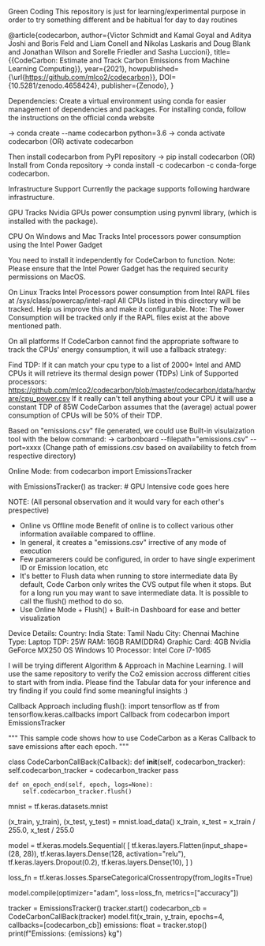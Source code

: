 Green Coding
This repository is just for learning/experimental purpose in order to try something different and be habitual for day to day routines

@article{codecarbon,
  author={Victor Schmidt and Kamal Goyal and Aditya Joshi and Boris Feld and Liam Conell and Nikolas Laskaris and Doug Blank and Jonathan Wilson and Sorelle Friedler and Sasha Luccioni},
  title={{CodeCarbon: Estimate and Track Carbon Emissions from Machine Learning Computing}},
  year={2021},
  howpublished={\url{https://github.com/mlco2/codecarbon}},
  DOI={10.5281/zenodo.4658424},
  publisher={Zenodo},
}

Dependencies:
Create a virtual environment using conda for easier management of dependencies and packages. 
For installing conda, follow the instructions on the official conda website

-> conda create --name codecarbon python=3.6
-> conda activate codecarbon (OR) activate codecarbon

Then install codecarbon from PyPI repository
-> pip install codecarbon
(OR)
Install from Conda repository
-> conda install -c codecarbon -c conda-forge codecarbon.


Infrastructure Support
Currently the package supports following hardware infrastructure.

GPU
Tracks Nvidia GPUs power consumption using pynvml library, (which is installed with the package).

CPU
On Windows and Mac
Tracks Intel processors power consumption using the Intel Power Gadget

You need to install it independently for CodeCarbon to function.
Note: Please ensure that the Intel Power Gadget has the required security permissions on MacOS.

On Linux
Tracks Intel Processors power consumption from Intel RAPL files at /sys/class/powercap/intel-rapl
All CPUs listed in this directory will be tracked. Help us improve this and make it configurable.
Note: The Power Consumption will be tracked only if the RAPL files exist at the above mentioned path.

On all platforms
If CodeCarbon cannot find the appropriate software to track the CPUs' energy consumption, it will use a fallback strategy:

Find TDP:
If it can match your cpu type to a list of 2000+ Intel and AMD CPUs it will retrieve its thermal design power (TDPs)
Link of Supported processors: https://github.com/mlco2/codecarbon/blob/master/codecarbon/data/hardware/cpu_power.csv
If it really can't tell anything about your CPU it will use a constant TDP of 85W
CodeCarbon assumes that the (average) actual power consumption of CPUs will be 50% of their TDP.

Based on "emissions.csv" file generated, we could use Built-in visulaization tool with the below command:
-> carbonboard --filepath="emissions.csv" --port=xxxx (Change path of emissions.csv based on availability to fetch from respective directory)

Online Mode:
from codecarbon import EmissionsTracker

with EmissionsTracker() as tracker:
    # GPU Intensive code goes here

NOTE:
(All personal observation and it would vary for each other's prespective)
- Online vs Offline mode
Benefit of online is to collect various other information available compared to offline.
- In general, it creates a "emissions.csv" irrective of any mode of execution
- Few paramerers could be configured, in order to have single experiment ID or Emission location, etc
- It's better to Flush data when running to store intermediate data
  By default, Code Carbon only writes the CVS output file when it stops. But for a long run you may want to save intermediate data. It is possible to call the flush() method to do so.
- Use Online Mode + Flush() + Built-in Dashboard for ease and better visualization
 
Device Details:
Country: India
State: Tamil Nadu
City: Chennai
Machine Type: Laptop
TDP: 25W
RAM: 16GB RAM(DDR4)
Graphic Card: 4GB Nvidia GeForce MX250
OS Windows 10
Processor: Intel Core i7-1065

I will be trying different Algorithm & Approach in Machine Learning. I will use the same repository to verify the Co2 emission accross different cities to start with from india.
Please find the Tabular data for your inference and try finding if you could find some meaningful insights :)

Callback Approach including flush():
import tensorflow as tf
from tensorflow.keras.callbacks import Callback
from codecarbon import EmissionsTracker

"""
This sample code shows how to use CodeCarbon as a Keras Callback
to save emissions after each epoch.
"""

class CodeCarbonCallBack(Callback):
    def __init__(self, codecarbon_tracker):
        self.codecarbon_tracker = codecarbon_tracker
        pass

    def on_epoch_end(self, epoch, logs=None):
        self.codecarbon_tracker.flush()


mnist = tf.keras.datasets.mnist

(x_train, y_train), (x_test, y_test) = mnist.load_data()
x_train, x_test = x_train / 255.0, x_test / 255.0


model = tf.keras.models.Sequential(
    [
        tf.keras.layers.Flatten(input_shape=(28, 28)),
        tf.keras.layers.Dense(128, activation="relu"),
        tf.keras.layers.Dropout(0.2),
        tf.keras.layers.Dense(10),
    ]
)

loss_fn = tf.keras.losses.SparseCategoricalCrossentropy(from_logits=True)

model.compile(optimizer="adam", loss=loss_fn, metrics=["accuracy"])

tracker = EmissionsTracker()
tracker.start()
codecarbon_cb = CodeCarbonCallBack(tracker)
model.fit(x_train, y_train, epochs=4, callbacks=[codecarbon_cb])
emissions: float = tracker.stop()
print(f"Emissions: {emissions} kg")
